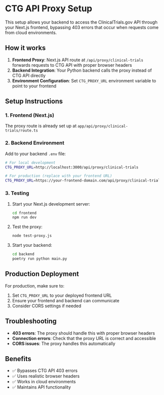 # CTG API Proxy Setup

This setup allows your backend to access the ClinicalTrials.gov API through your Next.js frontend, bypassing 403 errors that occur when requests come from cloud environments.

## How it works

1. **Frontend Proxy**: Next.js API route at `/api/proxy/clinical-trials` forwards requests to CTG API with proper browser headers
2. **Backend Integration**: Your Python backend calls the proxy instead of CTG API directly
3. **Environment Configuration**: Set `CTG_PROXY_URL` environment variable to point to your frontend

## Setup Instructions

### 1. Frontend (Next.js)

The proxy route is already set up at `app/api/proxy/clinical-trials/route.ts`

### 2. Backend Environment

Add to your backend `.env` file:

```bash
# For local development
CTG_PROXY_URL=http://localhost:3000/api/proxy/clinical-trials

# For production (replace with your frontend URL)
CTG_PROXY_URL=https://your-frontend-domain.com/api/proxy/clinical-trials
```

### 3. Testing

1. Start your Next.js development server:
   ```bash
   cd frontend
   npm run dev
   ```

2. Test the proxy:
   ```bash
   node test-proxy.js
   ```

3. Start your backend:
   ```bash
   cd backend
   poetry run python main.py
   ```

## Production Deployment

For production, make sure to:

1. Set `CTG_PROXY_URL` to your deployed frontend URL
2. Ensure your frontend and backend can communicate
3. Consider CORS settings if needed

## Troubleshooting

- **403 errors**: The proxy should handle this with proper browser headers
- **Connection errors**: Check that the proxy URL is correct and accessible
- **CORS issues**: The proxy handles this automatically

## Benefits

- ✅ Bypasses CTG API 403 errors
- ✅ Uses realistic browser headers
- ✅ Works in cloud environments
- ✅ Maintains API functionality 